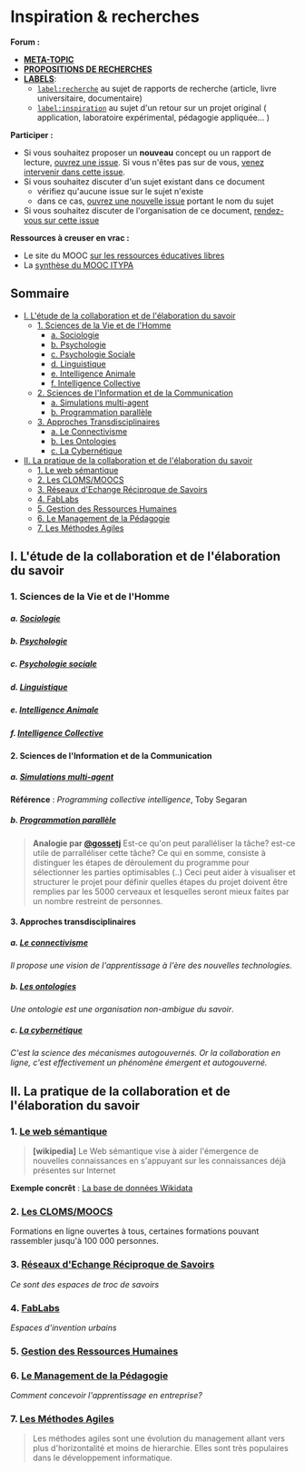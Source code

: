 # Inspiration & recherches

**Forum :**  

- [**META-TOPIC**](https://github.com/dirtylab/wiki/issues/15)  
- [**PROPOSITIONS DE RECHERCHES**](https://github.com/dirtylab/wiki/issues/18)
- [**LABELS**](https://github.com/dirtylab/wiki/issues/14):
  - [`label:recherche`](https://github.com/dirtylab/wiki/issues?utf8=%E2%9C%93&q=label%3Arecherche) au sujet de rapports de recherche (article, livre universitaire, documentaire)
  - [`label:inspiration`](https://github.com/dirtylab/wiki/issues?utf8=%E2%9C%93&q=label%3Ainspiration+) au sujet d'un retour sur un projet original ( application, laboratoire expérimental, pédagogie appliquée... )

**Participer :**

  - Si vous souhaitez proposer un **nouveau** concept ou un rapport de lecture, [ouvrez une
 issue](https://github.com/dirtylab/wiki/issues/new). Si vous n'êtes pas sur de vous, [venez intervenir dans cette issue](https://github.com/dirtylab/wiki/issues/18).
  - Si vous souhaitez discuter d'un sujet existant dans ce document
    - vérifiez qu'aucune issue sur le sujet n'existe
    - dans ce cas, [ouvrez une nouvelle issue](https://github.com/dirtylab/wiki/issues/new) portant le nom du sujet
  - Si vous souhaitez discuter de l'organisation de ce document, [rendez-vous sur cette issue](https://github.com/dirtylab/wiki/issues/15)

**Ressources à creuser en vrac :**

- Le site du MOOC [sur les ressources éducatives libres](rel2014.mooc.ca/)
- La [synthèse du MOOC ITYPA](https://docs.google.com/document/d/16bkqQ0MT2zF7PaepadjC4-UvNSluQXCRrVf82Kj_QZU/mobilebasic#)

## Sommaire

* [I. L'étude de la collaboration et de l'élaboration du savoir](#I)
  * [1. Sciences de la Vie et de l'Homme](#I.1)
    * [a. Sociologie](#I.1.a)
    * [b. Psychologie](#I.1.b)
    * [c. Psychologie Sociale](#I.1.c)
    * [d. Linguistique](#I.1.d)
    * [e. Intelligence Animale](#I.1.e)
    * [f. Intelligence Collective](#I.1.f)
  * [2. Sciences de l'Information et de la Communication](#I.2)
    * [a. Simulations multi-agent](#I.2.a)
    * [b. Programmation parallèle](#I.2.b)
  * [3. Approches Transdisciplinaires](#I.3)
    * [a. Le Connectivisme](#I.3.a)
    * [b. Les Ontologies](#I.3.b)
    * [c. La Cybernétique](#I.3.c)
* [II. La pratique de la collaboration et de l'élaboration du savoir](#II)
  * [1. Le web sémantique](#II.1)
  * [2. Les CLOMS/MOOCS](#II.2)
  * [3. Réseaux d'Echange Réciproque de Savoirs](#II.3)
  * [4. FabLabs](#II.4)
  * [5. Gestion des Ressources Humaines](#II.5)
  * [6. Le Management de la Pédagogie](#II.6)
  * [7. Les Méthodes Agiles](#II.7)

<a name="I"></a>
## I. L'étude de la collaboration et de l'élaboration du savoir

<a name="I.1"></a>
### 1. Sciences de la Vie et de l'Homme
<a name="I.1.a"></a>
##### a. [Sociologie](https://fr.wikipedia.org/wiki/Sociologie)
<a name="I.1.b"></a>
##### b. [Psychologie](https://fr.wikipedia.org/wiki/Psychologie)
<a name="I.1.c"></a>
##### c. [Psychologie sociale](https://fr.wikipedia.org/wiki/Psychologie_sociale)
<a name="I.1.d"></a>
##### d. [Linguistique](https://fr.wikipedia.org/wiki/Linguistique)
<a name="I.1.e"></a>
##### e. [Intelligence Animale](https://fr.wikipedia.org/wiki/Intelligence_animale)
<a name="I.1.f"></a>
##### f. [Intelligence Collective](https://fr.wikipedia.org/wiki/Intelligence_collective)

<a name="I.2"></a>
#### 2. Sciences de l'Information et de la Communication
<a name="I.2.a"></a>
##### a. [Simulations multi-agent](https://fr.wikipedia.org/wiki/Syst%C3%A8me_multi-agents)
**Référence** : *Programming collective intelligence*, Toby Segaran
<a name="I.2.b"></a>
##### b. [Programmation parallèle](https://fr.wikipedia.org/wiki/Parall%C3%A9lisme_%28informatique%29)

> **Analogie par [@gossetj](https://github.com/gossetj)**
> Est-ce qu'on peut paralléliser la tâche? est-ce utile de parralléliser cette tâche? Ce qui en somme, consiste à distinguer les étapes de déroulement du programme pour sélectionner les parties optimisables (..) Ceci peut aider à visualiser et structurer le projet pour définir quelles étapes du projet doivent être remplies par les 5000 cerveaux et lesquelles seront mieux faites par un nombre restreint de personnes.

<a name="I.3"></a>
#### 3. Approches transdisciplinaires
<a name="I.3.a"></a>
##### a. [Le connectivisme](https://fr.wikipedia.org/wiki/Connectivisme)
*Il propose  une vision de l'apprentissage à l'ère des nouvelles technologies.*
<a name="I.3.b"></a>
##### b. [Les ontologies](https://fr.wikipedia.org/wiki/Ontologie_%28informatique%29)
*Une ontologie est une organisation non-ambigue du savoir*.
<a name="I.3.c"></a>
##### c. [La cybernétique](https://fr.wikipedia.org/wiki/Cybern%C3%A9tique)
*C'est la science des mécanismes autogouvernés. Or la collaboration en ligne, c'est effectivement un phénomène émergent et autogouverné.*

<a name="II"></a>
## II. La pratique de la collaboration et de l'élaboration du savoir

<a name="II.1"></a>
### 1. [Le web sémantique](https://fr.wikipedia.org/wiki/Web_s%C3%A9mantique)
> **[wikipedia]** Le Web sémantique vise à aider l'émergence de nouvelles connaissances en s'appuyant sur les
connaissances déjà présentes sur Internet

**Exemple concrêt** : [La base de données Wikidata](https://fr.wikipedia.org/wiki/Wikidata)


<a name="II.2"></a>
### 2. [Les CLOMS/MOOCS](https://fr.wikipedia.org/wiki/Formation_en_ligne_ouverte_%C3%A0_tous)
Formations en ligne ouvertes à tous, certaines formations pouvant rassembler jusqu'à 100 000 personnes.

<a name="II.3"></a>
### 3. [Réseaux d'Echange Réciproque de Savoirs](https://fr.wikipedia.org/wiki/R%C3%A9seau_d'%C3%A9changes_r%C3%A9ciproques_de_savoirs)
*Ce sont des espaces de troc de savoirs*
<a name="II.4"></a>
### 4. [FabLabs](https://fr.wikipedia.org/wiki/Fab_lab)
*Espaces d'invention urbains*
<a name="II.5"></a>
### 5. [**Gestion des Ressources Humaines**](https://fr.wikipedia.org/wiki/Gestion_des_ressources_humaines)
<a name="II.6"></a>
### 6. [Le Management de la Pédagogie](https://fr.wikipedia.org/wiki/Management_et_p%C3%A9dagogie)
*Comment concevoir l'apprentissage en entreprise?*
<a name="II.7"></a>
### 7. [**Les Méthodes Agiles**](https://fr.wikipedia.org/wiki/M%C3%A9thode_agile)
> Les méthodes agiles sont une évolution du management allant vers plus d'horizontalité et moins de hierarchie. Elles sont très populaires dans le développement informatique.
